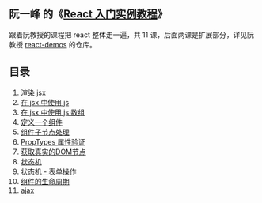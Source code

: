 ## 阮一峰 的《[React 入门实例教程][1]》

跟着阮教授的课程把 react 整体走一遍，共 11 课，后面两课是扩展部分，详见阮教授 [react-demos][2] 的仓库。


## 目录
1. [渲染 jsx](https://52cik.github.io/demo/react-demos/demo01/index.html)
1. [在 jsx 中使用 js](https://52cik.github.io/demo/react-demos/demo02/index.html)
1. [在 jsx 中使用 js 数组](https://52cik.github.io/demo/react-demos/demo03/index.html)
1. [定义一个组件](https://52cik.github.io/demo/react-demos/demo04/index.html)
1. [组件子节点处理](https://52cik.github.io/demo/react-demos/demo05/index.html)
1. [PropTypes 属性验证](https://52cik.github.io/demo/react-demos/demo06/index.html)
1. [获取真实的DOM节点](https://52cik.github.io/demo/react-demos/demo07/index.html)
1. [状态机](https://52cik.github.io/demo/react-demos/demo08/index.html)
1. [状态机 - 表单操作](https://52cik.github.io/demo/react-demos/demo09/index.html)
1. [组件的生命周期](https://52cik.github.io/demo/react-demos/demo10/index.html)
1. [ajax](https://52cik.github.io/demo/react-demos/demo11/index.html)

[1]: http://www.ruanyifeng.com/blog/2015/03/react.html "React 入门实例教程"
[2]: https://github.com/ruanyf/react-demos "a collection of simple demos of React.js"
